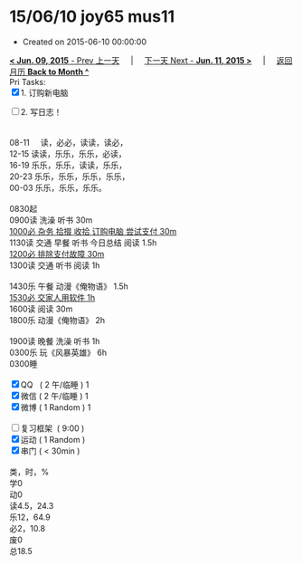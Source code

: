 # 15/06/10 joy65 mus11

- Created on 2015-06-10 00:00:00

[**< Jun. 09, 2015** - Prev 上一天](_archived/lifelogs/2015/06/d09.md) &nbsp; &nbsp; | &nbsp; &nbsp; [下一天 Next - **Jun. 11, 2015 >**](_archived/lifelogs/2015/06/d11.md) &nbsp; &nbsp; |  &nbsp; &nbsp; [返回月历 **Back to Month ^**](_archived/lifelogs/2015/06/index.md)
<br/>Pri Tasks:</strong><br clear="none"/><input type="checkbox" checked="true" />1. 订购新电脑</div>    <div><input type="checkbox" />2. 写日志！<br/></div>    <div><br/></div>    <div>        <div><br clear="none"/></div>08-11     读，必必，读读，读必，<br clear="none"/>12-15 读读，乐乐，乐乐，必读，<br clear="none"/>16-19 乐乐，乐乐，读读，乐乐，<br clear="none"/>20-23 乐乐，乐乐，乐乐，乐乐，</div><div>00-03 乐乐，乐乐，乐乐。<br/><div><br clear="none"/></div>0830起    </div>    <div>0900读 洗澡 听书 30m<br/><u>1000必 杂务 拾掇 收拾 订购电脑 尝试支付 30m</u></div>    <div>1130读 交通 早餐 听书 今日总结 阅读 1.5h</div>    <div><u>1200必 排除支付故障 30m</u></div>    <div>1300读 交通 听书 阅读 1h</div>    <div><br/></div>    <div>1430乐 午餐 动漫《俺物语》 1.5h</div>    <div><u>1530必 交家人用软件 1h</u></div>    <div>1600读 阅读 30m</div>    <div>1800乐 动漫《俺物语》 2h</div><div><div><br/></div></div><div>1900读 晚餐 洗澡 听书 1h</div><div>0300乐 玩《风暴英雄》 6h</div>    <div>0300睡</div>    <div><br clear="none"/></div>    <div><input type="checkbox" checked="true" />QQ   ( 2 午/临睡 ) 1<br clear="none"/><input type="checkbox" checked="true" />微信 ( 2 午/临睡 ) 1</div>    <div><input type="checkbox" checked="true" />微博 ( 1 Random ) 1</div>    <div><br clear="none"/></div>    <div><input type="checkbox" />复习框架  ( 9:00 ) <br clear="none"/></div>    <div><input type="checkbox" checked="true" />运动 ( 1 Random ) </div>    <div><input type="checkbox" checked="true" />串门 ( < 30min ) </div>    <div>        <div><br clear="none"/></div>类，时，%<br clear="none"/>学0<br clear="none"/>动0<br clear="none"/>读4.5，24.3<br clear="none"/>乐12，64.9<br clear="none"/>必2，10.8<br clear="none"/>废0<br clear="none"/>总18.5</div>
